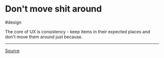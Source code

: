 # Don't move shit around
#design 

The core of UX is consistency - keep items in their expected places and don't move them around just because.

---

[Source](https://medium.com/radical-ux/nine-nasty-ux-truths-83b30ea94355)
